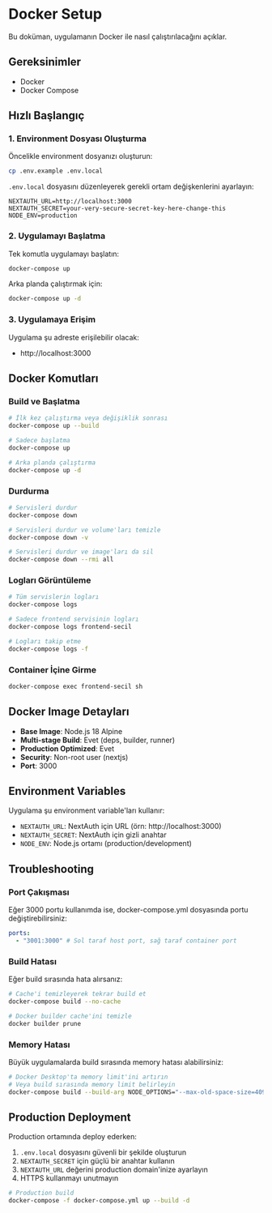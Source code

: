 # Docker Setup

Bu doküman, uygulamanın Docker ile nasıl çalıştırılacağını açıklar.

## Gereksinimler

- Docker
- Docker Compose

## Hızlı Başlangıç

### 1. Environment Dosyası Oluşturma

Öncelikle environment dosyanızı oluşturun:

```bash
cp .env.example .env.local
```

`.env.local` dosyasını düzenleyerek gerekli ortam değişkenlerini ayarlayın:

```env
NEXTAUTH_URL=http://localhost:3000
NEXTAUTH_SECRET=your-very-secure-secret-key-here-change-this
NODE_ENV=production
```

### 2. Uygulamayı Başlatma

Tek komutla uygulamayı başlatın:

```bash
docker-compose up
```

Arka planda çalıştırmak için:

```bash
docker-compose up -d
```

### 3. Uygulamaya Erişim

Uygulama şu adreste erişilebilir olacak:

- http://localhost:3000

## Docker Komutları

### Build ve Başlatma

```bash
# İlk kez çalıştırma veya değişiklik sonrası
docker-compose up --build

# Sadece başlatma
docker-compose up

# Arka planda çalıştırma
docker-compose up -d
```

### Durdurma

```bash
# Servisleri durdur
docker-compose down

# Servisleri durdur ve volume'ları temizle
docker-compose down -v

# Servisleri durdur ve image'ları da sil
docker-compose down --rmi all
```

### Logları Görüntüleme

```bash
# Tüm servislerin logları
docker-compose logs

# Sadece frontend servisinin logları
docker-compose logs frontend-secil

# Logları takip etme
docker-compose logs -f
```

### Container İçine Girme

```bash
docker-compose exec frontend-secil sh
```

## Docker Image Detayları

- **Base Image**: Node.js 18 Alpine
- **Multi-stage Build**: Evet (deps, builder, runner)
- **Production Optimized**: Evet
- **Security**: Non-root user (nextjs)
- **Port**: 3000

## Environment Variables

Uygulama şu environment variable'ları kullanır:

- `NEXTAUTH_URL`: NextAuth için URL (örn: http://localhost:3000)
- `NEXTAUTH_SECRET`: NextAuth için gizli anahtar
- `NODE_ENV`: Node.js ortamı (production/development)

## Troubleshooting

### Port Çakışması

Eğer 3000 portu kullanımda ise, docker-compose.yml dosyasında portu değiştirebilirsiniz:

```yaml
ports:
  - "3001:3000" # Sol taraf host port, sağ taraf container port
```

### Build Hatası

Eğer build sırasında hata alırsanız:

```bash
# Cache'i temizleyerek tekrar build et
docker-compose build --no-cache

# Docker builder cache'ini temizle
docker builder prune
```

### Memory Hatası

Büyük uygulamalarda build sırasında memory hatası alabilirsiniz:

```bash
# Docker Desktop'ta memory limit'ini artırın
# Veya build sırasında memory limit belirleyin
docker-compose build --build-arg NODE_OPTIONS="--max-old-space-size=4096"
```

## Production Deployment

Production ortamında deploy ederken:

1. `.env.local` dosyasını güvenli bir şekilde oluşturun
2. `NEXTAUTH_SECRET` için güçlü bir anahtar kullanın
3. `NEXTAUTH_URL` değerini production domain'inize ayarlayın
4. HTTPS kullanmayı unutmayın

```bash
# Production build
docker-compose -f docker-compose.yml up --build -d
```

